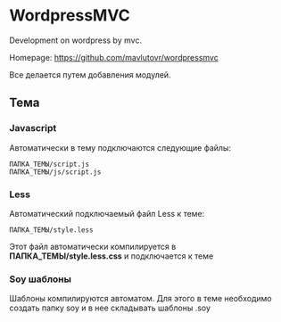 # WordpressMVC
Development on wordpress by mvc.

Homepage: https://github.com/mavlutovr/wordpressmvc

Все делается путем добавления модулей.

## Тема
### Javascript
Автоматически в тему подключаются следующие файлы:

	ПАПКА_ТЕМЫ/script.js
	ПАПКА_ТЕМЫ/js/script.js

### Less
Автоматический подключаемый файл Less к теме:

	ПАПКА_ТЕМЫ/style.less
	
Этот файл автоматически компилируется в **ПАПКА_ТЕМЫ/style.less.css** и подключается к 
теме

### Soy шаблоны
Шаблоны компилируются автоматом. Для этого в теме необходимо создать папку soy и в нее 
складывать шаблоны .soy

